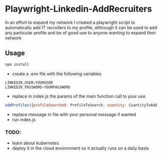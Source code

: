 # Playwright-Linkedin-AddRecruiters
In an effort to expand my network I created a playwright script to automatically add IT recruiters to my profile, althrough it can be used to add any particular profile and be of good use to anyone wanting to expand their network

## Usage
```javascript
npm install
```

- create a .env file with the following variables
```javascript
LINKEDIN_USER=YOURUSER
LINKEDIN_PASSWORD=YOURPASSWORD

```

- replace in index.js the params of the main function call to your use
```javascript
addProfiles({profileSearched: ProfileToSearch, cuantity: CuantityToAdd, myName: YourName})
```

- replace message in file with your personal message if wanted
- run index.js

### TODO:
- learn about kubernetes 
- deploy it in the cloud environment so it actually runs on a daily basis

